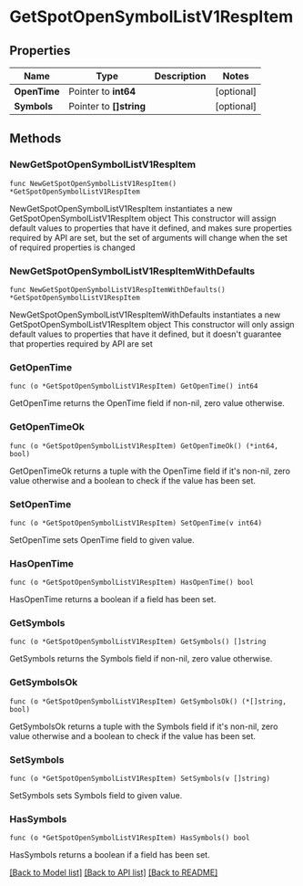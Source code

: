 # GetSpotOpenSymbolListV1RespItem

## Properties

Name | Type | Description | Notes
------------ | ------------- | ------------- | -------------
**OpenTime** | Pointer to **int64** |  | [optional] 
**Symbols** | Pointer to **[]string** |  | [optional] 

## Methods

### NewGetSpotOpenSymbolListV1RespItem

`func NewGetSpotOpenSymbolListV1RespItem() *GetSpotOpenSymbolListV1RespItem`

NewGetSpotOpenSymbolListV1RespItem instantiates a new GetSpotOpenSymbolListV1RespItem object
This constructor will assign default values to properties that have it defined,
and makes sure properties required by API are set, but the set of arguments
will change when the set of required properties is changed

### NewGetSpotOpenSymbolListV1RespItemWithDefaults

`func NewGetSpotOpenSymbolListV1RespItemWithDefaults() *GetSpotOpenSymbolListV1RespItem`

NewGetSpotOpenSymbolListV1RespItemWithDefaults instantiates a new GetSpotOpenSymbolListV1RespItem object
This constructor will only assign default values to properties that have it defined,
but it doesn't guarantee that properties required by API are set

### GetOpenTime

`func (o *GetSpotOpenSymbolListV1RespItem) GetOpenTime() int64`

GetOpenTime returns the OpenTime field if non-nil, zero value otherwise.

### GetOpenTimeOk

`func (o *GetSpotOpenSymbolListV1RespItem) GetOpenTimeOk() (*int64, bool)`

GetOpenTimeOk returns a tuple with the OpenTime field if it's non-nil, zero value otherwise
and a boolean to check if the value has been set.

### SetOpenTime

`func (o *GetSpotOpenSymbolListV1RespItem) SetOpenTime(v int64)`

SetOpenTime sets OpenTime field to given value.

### HasOpenTime

`func (o *GetSpotOpenSymbolListV1RespItem) HasOpenTime() bool`

HasOpenTime returns a boolean if a field has been set.

### GetSymbols

`func (o *GetSpotOpenSymbolListV1RespItem) GetSymbols() []string`

GetSymbols returns the Symbols field if non-nil, zero value otherwise.

### GetSymbolsOk

`func (o *GetSpotOpenSymbolListV1RespItem) GetSymbolsOk() (*[]string, bool)`

GetSymbolsOk returns a tuple with the Symbols field if it's non-nil, zero value otherwise
and a boolean to check if the value has been set.

### SetSymbols

`func (o *GetSpotOpenSymbolListV1RespItem) SetSymbols(v []string)`

SetSymbols sets Symbols field to given value.

### HasSymbols

`func (o *GetSpotOpenSymbolListV1RespItem) HasSymbols() bool`

HasSymbols returns a boolean if a field has been set.


[[Back to Model list]](../README.md#documentation-for-models) [[Back to API list]](../README.md#documentation-for-api-endpoints) [[Back to README]](../README.md)


